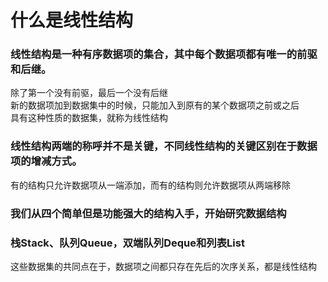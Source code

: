 # 什么是线性结构

### 线性结构是一种有序数据项的集合，其中每个数据项都有**唯一**的前驱和后继。  
除了第一个没有前驱，最后一个没有后继  
新的数据项加到数据集中的时候，只能加入到原有的某个数据项之前或之后  
具有这种性质的数据集，就称为线性结构

### 线性结构两端的称呼并不是关键，不同线性结构的关键区别在于数据项的增减方式。
有的结构只允许数据项从一端添加，而有的结构则允许数据项从两端移除

### 我们从四个简单但是功能强大的结构入手，开始研究数据结构
### 栈Stack、队列Queue，双端队列Deque和列表List
这些数据集的共同点在于，数据项之间都只存在先后的次序关系，都是线性结构
